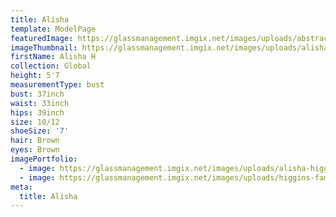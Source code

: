 ```yaml
---
title: Alisha
template: ModelPage
featuredImage: https://glassmanagement.imgix.net/images/uploads/abstract-analog-art-390089.jpg
imageThumbnail: https://glassmanagement.imgix.net/images/uploads/alisha-higgins-35.jpg
firstName: Alisha H
collection: Global
height: 5'7
measurementType: bust
bust: 37inch
waist: 33inch
hips: 39inch
size: 10/12
shoeSize: '7'
hair: Brown
eyes: Brown
imagePortfolio:
  - image: https://glassmanagement.imgix.net/images/uploads/alisha-higgins-35.jpg
  - image: https://glassmanagement.imgix.net/images/uploads/higgins-family.jpg
meta:
  title: Alisha
---
```


